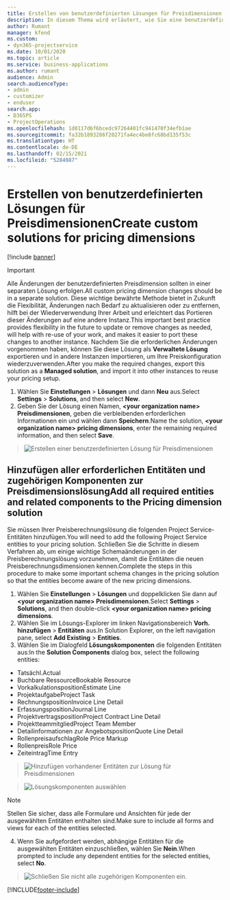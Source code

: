 ```yaml
---
title: Erstellen von benutzerdefinierten Lösungen für Preisdimensionen
description: In diesem Thema wird erläutert, wie Sie eine benutzerdefinierte Lösung erstellen, wenn Sie benutzerdefinierte Preisdimensionen erstellen.
author: Rumant
manager: kfend
ms.custom:
- dyn365-projectservice
ms.date: 10/01/2020
ms.topic: article
ms.service: business-applications
ms.author: rumant
audience: Admin
search.audienceType:
- admin
- customizer
- enduser
search.app:
- D365PS
- ProjectOperations
ms.openlocfilehash: 1d8117d6f6bcedc97264401fc941470f34efb1ae
ms.sourcegitcommit: fa32b1893286f20271fa4ec4be8fc68bd135f53c
ms.translationtype: HT
ms.contentlocale: de-DE
ms.lasthandoff: 02/15/2021
ms.locfileid: "5284987"
---
```

# <a name="create-custom-solutions-for-pricing-dimensions"></a><span data-ttu-id="b0b6d-103">Erstellen von benutzerdefinierten Lösungen für Preisdimensionen</span><span class="sxs-lookup"><span data-stu-id="b0b6d-103">Create custom solutions for pricing dimensions</span></span>

[!include [banner](../includes/psa-now-project-operations.md)]

> [!IMPORTANT]
> <span data-ttu-id="b0b6d-104">Alle Änderungen der benutzerdefinierten Preisdimension sollten in einer separaten Lösung erfolgen.</span><span class="sxs-lookup"><span data-stu-id="b0b6d-104">All custom pricing dimension changes should be in a separate solution.</span></span> <span data-ttu-id="b0b6d-105">Diese wichtige bewährte Methode bietet in Zukunft die Flexibilität, Änderungen nach Bedarf zu aktualisieren oder zu entfernen, hilft bei der Wiederverwendung Ihrer Arbeit und erleichtert das Portieren dieser Änderungen auf eine andere Instanz.</span><span class="sxs-lookup"><span data-stu-id="b0b6d-105">This important best practice provides flexibility in the future to update or remove changes as needed, will help with re-use of your work, and makes it easier to port these changes to another instance.</span></span> <span data-ttu-id="b0b6d-106">Nachdem Sie die erforderlichen Änderungen vorgenommen haben, können Sie diese Lösung als **Verwaltete Lösung** exportieren und in andere Instanzen importieren, um Ihre Preiskonfiguration wiederzuverwenden.</span><span class="sxs-lookup"><span data-stu-id="b0b6d-106">After you make the required changes, export this solution as a **Managed solution**, and import it into other instances to reuse your pricing setup.</span></span>

1. <span data-ttu-id="b0b6d-107">Wählen Sie **Einstellungen** > **Lösungen** und dann **Neu** aus.</span><span class="sxs-lookup"><span data-stu-id="b0b6d-107">Select **Settings** > **Solutions**, and then select **New**.</span></span> 
2. <span data-ttu-id="b0b6d-108">Geben Sie der Lösung einen Namen, **\<your organization name> Preisdimensionen**, geben die verbleibenden erforderlichen Informationen ein und wählen dann **Speichern**.</span><span class="sxs-lookup"><span data-stu-id="b0b6d-108">Name the solution, **\<your organization name> pricing dimensions**, enter the remaining required information, and then select **Save**.</span></span>

> ![Erstellen einer benutzerdefinierten Lösung für Preisdimensionen](media/Creation-of-custom-pricing-dimension-solution.PNG)
  
## <a name="add-all-required-entities-and-related-components-to-the-pricing-dimension-solution"></a><span data-ttu-id="b0b6d-110">Hinzufügen aller erforderlichen Entitäten und zugehörigen Komponenten zur Preisdimensionslösung</span><span class="sxs-lookup"><span data-stu-id="b0b6d-110">Add all required entities and related components to the Pricing dimension solution</span></span>
<span data-ttu-id="b0b6d-111">Sie müssen Ihrer Preisberechnungslösung die folgenden Project Service-Entitäten hinzufügen.</span><span class="sxs-lookup"><span data-stu-id="b0b6d-111">You will need to add the following Project Service entities to your pricing solution.</span></span> <span data-ttu-id="b0b6d-112">Schließen Sie die Schritte in diesem Verfahren ab, um einige wichtige Schemaänderungen in der Preisberechnungslösung vorzunehmen, damit die Entitäten die neuen Preisberechnungsdimensionen kennen.</span><span class="sxs-lookup"><span data-stu-id="b0b6d-112">Complete the steps in this procedure to make some important schema changes in the pricing solution so that the entities become aware of the new pricing dimensions.</span></span>

1. <span data-ttu-id="b0b6d-113">Wählen Sie **Einstellungen** > **Lösungen** und doppelklicken Sie dann auf **\<your organization name> Preisdimensionen**.</span><span class="sxs-lookup"><span data-stu-id="b0b6d-113">Select **Settings** > **Solutions**, and then double-click **\<your organization name> pricing dimensions**.</span></span> 
2. <span data-ttu-id="b0b6d-114">Wählen Sie im Lösungs-Explorer im linken Navigationsbereich **Vorh. hinzufügen** > **Entitäten** aus.</span><span class="sxs-lookup"><span data-stu-id="b0b6d-114">In Solution Explorer, on the left navigation pane, select **Add Existing** > **Entities**.</span></span>
3. <span data-ttu-id="b0b6d-115">Wählen Sie im Dialogfeld **Lösungskomponenten** die folgenden Entitäten aus:</span><span class="sxs-lookup"><span data-stu-id="b0b6d-115">In the **Solution Components** dialog box, select the following entities:</span></span>

- <span data-ttu-id="b0b6d-116">Tatsächl.</span><span class="sxs-lookup"><span data-stu-id="b0b6d-116">Actual</span></span>
- <span data-ttu-id="b0b6d-117">Buchbare Ressource</span><span class="sxs-lookup"><span data-stu-id="b0b6d-117">Bookable Resource</span></span>
- <span data-ttu-id="b0b6d-118">Vorkalkulationsposition</span><span class="sxs-lookup"><span data-stu-id="b0b6d-118">Estimate Line</span></span>
- <span data-ttu-id="b0b6d-119">Projektaufgabe</span><span class="sxs-lookup"><span data-stu-id="b0b6d-119">Project Task</span></span>
- <span data-ttu-id="b0b6d-120">Rechnungsposition</span><span class="sxs-lookup"><span data-stu-id="b0b6d-120">Invoice Line Detail</span></span>
- <span data-ttu-id="b0b6d-121">Erfassungsposition</span><span class="sxs-lookup"><span data-stu-id="b0b6d-121">Journal Line</span></span>
- <span data-ttu-id="b0b6d-122">Projektvertragsposition</span><span class="sxs-lookup"><span data-stu-id="b0b6d-122">Project Contract Line Detail</span></span>
- <span data-ttu-id="b0b6d-123">Projektteammitglied</span><span class="sxs-lookup"><span data-stu-id="b0b6d-123">Project Team Member</span></span>
- <span data-ttu-id="b0b6d-124">Detailinformationen zur Angebotsposition</span><span class="sxs-lookup"><span data-stu-id="b0b6d-124">Quote Line Detail</span></span>
- <span data-ttu-id="b0b6d-125">Rollenpreisaufschlag</span><span class="sxs-lookup"><span data-stu-id="b0b6d-125">Role Price Markup</span></span>
- <span data-ttu-id="b0b6d-126">Rollenpreis</span><span class="sxs-lookup"><span data-stu-id="b0b6d-126">Role Price</span></span> 
- <span data-ttu-id="b0b6d-127">Zeiteintrag</span><span class="sxs-lookup"><span data-stu-id="b0b6d-127">Time Entry</span></span> 

> ![Hinzufügen vorhandener Entitäten zur Lösung für Preisdimensionen](media/Existing-entities-to-PD-solution.png)

> ![Lösungskomponenten auswählen](media/Dimension-Components.png)

> [!NOTE]
> <span data-ttu-id="b0b6d-130">Stellen Sie sicher, dass alle Formulare und Ansichten für jede der ausgewählten Entitäten enthalten sind.</span><span class="sxs-lookup"><span data-stu-id="b0b6d-130">Make sure to include all forms and views for each of the entities selected.</span></span>

4. <span data-ttu-id="b0b6d-131">Wenn Sie aufgefordert werden, abhängige Entitäten für die ausgewählten Entitäten einzuschließen, wählen Sie **Nein**.</span><span class="sxs-lookup"><span data-stu-id="b0b6d-131">When prompted to include any dependent entities for the selected entities, select **No**.</span></span>

> ![Schließen Sie nicht alle zugehörigen Komponenten ein.](media/Do-not-include-required.png)




[!INCLUDE[footer-include](../includes/footer-banner.md)]